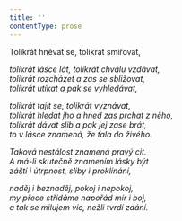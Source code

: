 ```yaml
---
title: ''
contentType: prose
---
```


<section>

Tolikrát hněvat se, tolikrát smiřovat,

_tolikrát lásce lát, tolikrát chválu vzdávat,  
tolikrát rozcházet a zas se sbližovat,  
tolikrát utíkat a pak se vyhledávat,_

</section>

<section>

_tolikrát tajit se, tolikrát vyznávat,  
tolikrát hledat jho a hned zas prchat z něho,  
tolikrát dávat slib a pak jej zase brát,  
to v lásce znamená, že ťala do živého._

</section>

<section>

_Taková nestálost znamená pravý cit.  
A má-li skutečně znamením lásky být  
záští i útrpnost, sliby i proklínání,_

</section>

<section>

_naděj i beznaděj, pokoj i nepokoj,  
my přece střídáme napořád mír i boj,  
a tak se milujem víc, nežli tvrdí zdání._

</section>
